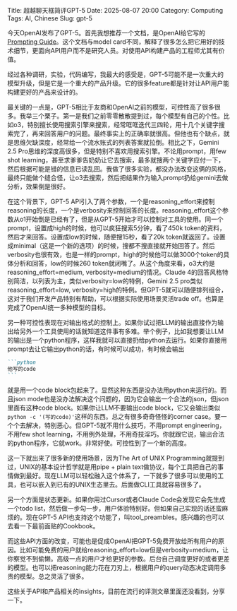 Title: 超越聊天框简评GPT-5
Date: 2025-08-07 20:00
Category: Computing
Tags: AI, Chinese
Slug: gpt-5

今天OpenAI发布了GPT-5。首先我想推荐一个文档，是OpenAI给它写的[Prompting Guide](https://cookbook.openai.com/examples/gpt-5/gpt-5_prompting_guide)。这个文档与model card不同，解释了很多怎么把它用好的技术细节，更面向API用户而不是研究人员。对使用API构建产品的工程师尤其有价值。

经过各种调研，实验，代码编写，我最大的感受是，GPT-5可能不是一次重大的模型升级，但是它是一个重大的产品升级。它的很多feature都是针对让API用户能构建更好的产品来设计的。

最关键的一点是，GPT-5相比于友商和OpenAI之前的模型，可控性高了很多很多。我举三个栗子。第一是我们之前零零散散提到过，每个模型有自己的个性。比如o3，特别擅长使用搜索引擎来搜索，经常哐哐迭代三四轮，用十几个关键字搜索完了，再来回答用户的问题。最终事实上的正确率就很高。但他也有个缺点，就是思维欠缺深度，经常给一个流水账式的列表答案就拉倒。相比之下，Gemini 2.5 Pro思维的深度高很多，但是特别不喜欢用搜索引擎。不论用prompt，用few shot learning，甚至求爹爹告奶奶让它去搜索，最多就搜两个关键字应付一下，然后根据可能是错的信息已读乱回。我做了很多实验，都没办法改变这俩的风格，最终只能做个缝合怪，让o3去搜索，然后把结果作为输入prompt扔给gemini去做分析，效果倒是很好。

在这个背景下，GPT-5 API引入了两个参数，一个是reasoning_effort来控制reasoning的长度，一个是verbosity来控制回答的长度。reasoning_effort这个参数从o1开始倒是已经有了，但是从GPT-5开始才可以控制对工具的使用。同一个prompt，设置成high的时候，他可以疯狂搜索5分钟，看了450k token的资料，然后才来回答。设置成low的时候，随便搜15秒，看了20k token就返回了。设置成minimal（这是一个新的选项）的时候，搜都不搜直接就开始回答了。然后verbosity也很有效，也是一样的prompt，high的时候他可以做3000个token的具体分析和回答，low的时候260 token就闭嘴了。从这个角度来看，o3大约是reasoning_effort=medium, verbosity=medium的情况。Claude 4的回答风格特别简洁，以列表为主，类似verbosity=low的特例，Gemini 2.5 pro类似reasoning_effort=low, verbosity=high的特例。但GPT-5就可以随便排列组合，这对于我们开发产品特别有帮助，可以根据实际使用场景灵活trade off。也算是完成了OpenAI统一多种模型的目标。

另一种可控性表现在对输出格式的控制上。如果你试过把LLM的输出直接作为输出给另外一个工具使用的话就知道这件事有多难。举个例子，比如我想要让LLM的输出是一个python程序，这样我就可以直接扔给python去运行。如果你直接用prompt去让它输出python的话，有时候可以成功，有时候会输出

````markdown
```python
他写的code
```
````

就是用一个code block包起来了。显然这种东西是没办法用python来运行的。而且json mode也是没办法解决这个问题的，因为它会输出一个合法的json，但json里面有这种code block。如果你让LLM不要输出code block，它又会输出类似`python -c '(写的code)'`这样的东西。总之有很多奇奇怪怪的corner case。要一个个去解决，特别恶心。但GPT-5就不用什么技巧，不用prompt engineering，不用few shot learning，不用例外处理，不用奇技淫巧。你就跟它说，输出合法的python程序，它就work。非常好使。可控性到了一个新的高度。

这一下就出来了很多新的使用场景，因为The Art of UNIX Programming就提到过，UNIX的基本设计哲学就是用pipe + plain text做协议，每个工具把自己的事情做到最好。现在LLM可以轻松融入这个体系了，一下就多了很多可以使用的工具，也可以嵌入到已有的UNIX生态里去。后面做CLI工具就容易很多了。

另一个方面是状态更新。如果你用过Cursor或者Claude Code会发现它会先生成一个todo list，然后做一步勾一步，用户体验特别好。但如果自己实现的话还蛮麻烦的。现在GPT-5 API也支持这个功能了，叫tool_preambles。感兴趣的也可以去看一下最前面贴的Cookbook。

而这些API方面的改变，可能也是促成OpenAI把GPT-5免费开放给所有用户的原因。比如可能免费的用户就给reasoning_effort=low但是verbosity=medium，让你察觉不到偷懒。高级一点的用户才给更好的参数。后台自己调度更好的或者更差的模型。也可以把reasoning能力花在刀刃上，根据用户的query动态决定调用多贵的模型。总之灵活了很多。

这些关于API和产品相关的insights，目前在流行的评测文章里面还没看到，分享一下。

<script async data-uid="65448d4615" src="https://yage.kit.com/65448d4615/index.js"></script>